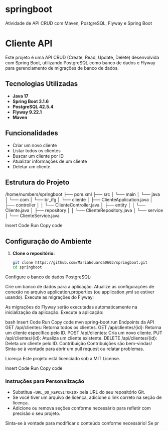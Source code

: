 # springboot
Atividade de API CRUD com  Maven, PostgreSQL, Flyway e Spring Boot

# Cliente API

Este projeto é uma API CRUD (Create, Read, Update, Delete) desenvolvida com Spring Boot, utilizando PostgreSQL como banco de dados e Flyway para gerenciamento de migrações de banco de dados.

## Tecnologias Utilizadas

- **Java 17**
- **Spring Boot 3.1.6**
- **PostgreSQL 42.5.4**
- **Flyway 9.22.1**
- **Maven**

## Funcionalidades

- Criar um novo cliente
- Listar todos os clientes
- Buscar um cliente por ID
- Atualizar informações de um cliente
- Deletar um cliente

## Estrutura do Projeto
/home/numbers/springboot ├── pom.xml ├── src │ └── main │ └── java │ └── com │ └── br_ifg │ └── cliente │ ├── ClienteApplication.java │ ├── controller │ │ └── ClienteController.java │ ├── entity │ │ └── Cliente.java │ ├── repository │ │ └── ClienteRepository.java │ └── service │ └── ClienteService.java

Insert Code
Run
Copy code

## Configuração do Ambiente

1. **Clone o repositório:**

   ```bash
   git clone https://github.com/MariaEduarda0603/springboot.git
   cd springboot
Configure o banco de dados PostgreSQL:

Crie um banco de dados para a aplicação.
Atualize as configurações de conexão no arquivo application.properties (ou application.yml se estiver usando).
Execute as migrações do Flyway:

As migrações do Flyway serão executadas automaticamente na inicialização da aplicação.
Execute a aplicação:

bash
Insert Code
Run
Copy code
mvn spring-boot:run
Endpoints da API
GET /api/clientes: Retorna todos os clientes.
GET /api/clientes/{id}: Retorna um cliente específico pelo ID.
POST /api/clientes: Cria um novo cliente.
PUT /api/clientes/{id}: Atualiza um cliente existente.
DELETE /api/clientes/{id}: Deleta um cliente pelo ID.
Contribuição
Contribuições são bem-vindas! Sinta-se à vontade para abrir um pull request ou relatar problemas.

Licença
Este projeto está licenciado sob a MIT License.

Insert Code
Run
Copy code

### Instruções para Personalização

- Substitua `<URL_DO_REPOSITORIO>` pela URL do seu repositório Git.
- Se você tiver um arquivo de licença, adicione o link correto na seção de licença.
- Adicione ou remova seções conforme necessário para refletir com precisão o seu projeto.

Sinta-se à vontade para modificar o conteúdo conforme necessário! Se pr
